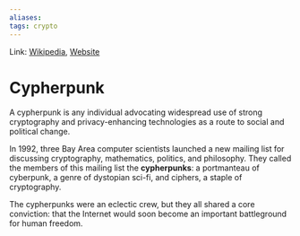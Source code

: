 ```yaml
---
aliases:
tags: crypto
---
```

Link: [Wikipedia](https://en.wikipedia.org/wiki/Cypherpunk), [Website](https://nakamoto.com/the-cypherpunks/)

# Cypherpunk
A cypherpunk is any individual advocating widespread use of strong cryptography and privacy-enhancing technologies as a route to social and political change.

In 1992, three Bay Area computer scientists launched a new mailing list for discussing cryptography, mathematics, politics, and philosophy. They called the members of this mailing list the **cypherpunks**: a portmanteau of cyberpunk, a genre of dystopian sci-fi, and ciphers, a staple of cryptography.

The cypherpunks were an eclectic crew, but they all shared a core conviction: that the Internet would soon become an important battleground for human freedom.